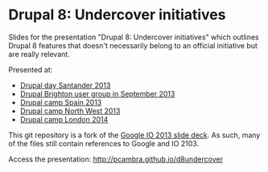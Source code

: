 <h1>Drupal 8: Undercover initiatives</h1>

Slides for the presentation "Drupal 8: Undercover initiatives" which outlines Drupal 8 features that doesn't necessarily belong to an official initiative but are really relevant.

Presented at:
* [Drupal day Santander 2013](http://2013.drupalday.es)
* [Drupal Brighton user group in September 2013](https://groups.drupal.org/node/315543)
* [Drupal camp Spain 2013](http://2013.drupalcamp.es/drupal-8-undercover-initiatives)
* [Drupal camp North West 2013](http://camp2013.nwdrupal.org.uk/talk/drupal-8-undercover-initiatives)
* [Drupal camp London 2014](http://2014.drupalcamplondon.co.uk/drupalcamp-london-2014/session/drupal-8-undercover-initiatives)

This git repository is a fork of the [Google IO 2013 slide deck](https://code.google.com/p/io-2013-slides).
As such, many of the files still contain references to Google and IO 2103.

Access the presentation: http://pcambra.github.io/d8undercover

